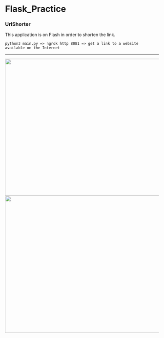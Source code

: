 # Flask_Practice
### UrlShorter
This application is on Flash in order to shorten the link.
```
python3 main.py => ngrok http 8081 => get a link to a website available on the Internet
```
----
<img src="https://i.ibb.co/Yt3QLm5/1KA.jpg" width="900" height="450" alt="">
<img src="https://i.ibb.co/wYFv9wz/2KA.jpg" width="900" height="450" alt="">
